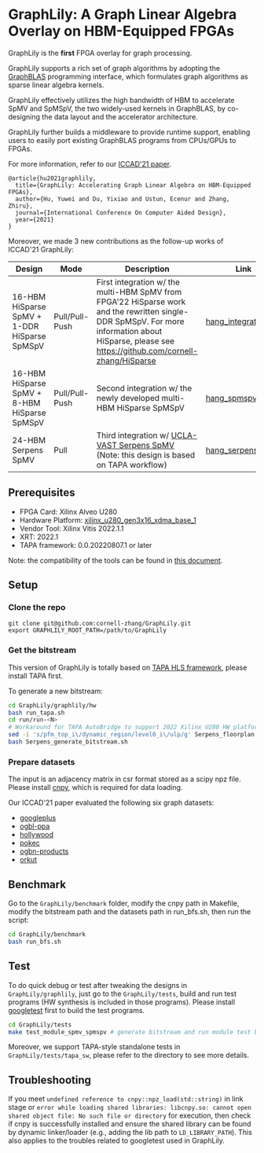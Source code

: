 GraphLily: A Graph Linear Algebra Overlay on HBM-Equipped FPGAs
===============================================================

GraphLily is the **first** FPGA overlay for graph processing.

GraphLily supports a rich set of graph algorithms by adopting the [GraphBLAS](https://graphblas.org/) programming interface, which formulates graph algorithms as sparse linear algebra kernels.

GraphLily effectively utilizes the high bandwidth of HBM to accelerate SpMV and SpMSpV, the two widely-used kernels in GraphBLAS, by co-designing the data layout and the accelerator architecture.

GraphLily further builds a middleware to provide runtime support, enabling users to easily port existing GraphBLAS programs from CPUs/GPUs to FPGAs.

For more information, refer to our [ICCAD'21 paper](https://www.csl.cornell.edu/~zhiruz/pdfs/graphlily-iccad2021.pdf).
```
@article{hu2021graphlily,
  title={GraphLily: Accelerating Graph Linear Algebra on HBM-Equipped FPGAs},
  author={Hu, Yuwei and Du, Yixiao and Ustun, Ecenur and Zhang, Zhiru},
  journal={International Conference On Computer Aided Design},
  year={2021}
}
```

Moreover, we made 3 new contributions as the follow-up works of ICCAD'21 GraphLily:

| Design | Mode | Description | Link |
|---|---|---|---|
| 16-HBM HiSparse SpMV + 1-DDR HiSparse SpMSpV | Pull/Pull-Push | First integration w/ the multi-HBM SpMV from FPGA'22 HiSparse work and the rewritten single-DDR SpMSpV. For more information about HiSparse, please see https://github.com/cornell-zhang/HiSparse | [hang_integration](https://github.com/cornell-zhang/GraphLily/tree/hang_integration) |
| 16-HBM HiSparse SpMV + 8-HBM HiSparse SpMSpV | Pull/Pull-Push | Second integration w/ the newly developed multi-HBM HiSparse SpMSpV | [hang_spmspv_hbm](https://github.com/cornell-zhang/GraphLily/tree/hang_spmspv_hbm) |
| 24-HBM Serpens SpMV | Pull | Third integration w/ [UCLA-VAST Serpens SpMV](https://github.com/UCLA-VAST/Serpens) (Note: this design is based on TAPA workflow) | [hang_serpens_spmv](https://github.com/cornell-zhang/GraphLily/tree/hang_serpens_spmv) |


## Prerequisites
- FPGA Card: Xilinx Alveo U280
- Hardware Platform: [xilinx_u280_gen3x16_xdma_base_1](https://docs.xilinx.com/r/en-US/ug1120-alveo-platforms/U280-Gen3x16-XDMA-base_1-Platform)
- Vendor Tool: Xilinx Vitis 2022.1.1
- XRT: 2022.1
- TAPA framework: 0.0.20220807.1 or later

Note: the compatibility of the tools can be found in [this document](https://docs.xilinx.com/r/en-US/ug1120-alveo-platforms/Alveo-Platforms).

## Setup

### Clone the repo
```
git clone git@github.com:cornell-zhang/GraphLily.git
export GRAPHLILY_ROOT_PATH=/path/to/GraphLily
```

### Get the bitstream
This version of GraphLily is totally based on [TAPA HLS framework](https://github.com/UCLA-VAST/tapa), please install TAPA first.

To generate a new bitstream:
```bash
cd GraphLily/graphlily/hw
bash run_tapa.sh
cd run/run-<N>
# Workaround for TAPA AutoBridge to support 2022 Xilinx U280 HW platform
sed -i 's/pfm_top_i\/dynamic_region/level0_i\/ulp/g' Serpens_floorplan.tcl
bash Serpens_generate_bitstream.sh
```

### Prepare datasets
The input is an adjacency matrix in csr format stored as a scipy npz file. Please install [cnpy](https://github.com/rogersce/cnpy), which is required for data loading.

Our ICCAD'21 paper evaluated the following six graph datasets:

- [googleplus](https://drive.google.com/file/d/1Wv9C7s0lK0KdrRPUsTqjlENvbMMKfykg/view?usp=sharing)
- [ogbl-ppa](https://drive.google.com/file/d/189Qp9h4BxXR8dAiQdmJWkW89y08eU5qR/view?usp=sharing)
- [hollywood](https://drive.google.com/file/d/1irBTVuYdJaMXQTUGQh7AerBjs784ykeO/view?usp=sharing)
- [pokec](https://drive.google.com/file/d/1UEwsIYgNWmm3ucBfatjg_lmG25oXWWI-/view?usp=sharing)
- [ogbn-products](https://drive.google.com/file/d/1yBJjW5aRpJt2if32gOWSmaYcI10KDQj0/view?usp=sharing)
- [orkut](https://drive.google.com/file/d/1Am0hPLhGNAwjYWt5nd_-XsIaKBiWcwqt/view?usp=sharing)

## Benchmark
Go to the `GraphLily/benchmark` folder, modify the cnpy path in Makefile, modify the bitstream path and the datasets path in run_bfs.sh, then run the script:
```bash
cd GraphLily/benchmark
bash run_bfs.sh
```

## Test
To do quick debug or test after tweaking the designs in `GraphLily/graphlily`, just go to the `GraphLily/tests`, build and run test programs (HW synthesis is included in those programs). Please install [googletest](https://github.com/google/googletest) first to build the test programs.
```bash
cd GraphLily/tests
make test_module_spmv_spmspv # generate bitstream and run module test by one command
```

Moreover, we support TAPA-style standalone tests in `GraphLily/tests/tapa_sw`, please refer to the directory to see more details.

## Troubleshooting

If you meet `undefined reference to cnpy::npz_load(std::string)` in link stage or `error while loading shared libraries: libcnpy.so: cannot open shared object file: No such file or directory` for execution, then check if cnpy is successfully installed and ensure the shared library can be found by dynamic linker/loader (e.g., adding the lib path to `LD_LIBRARY_PATH`). This also applies to the troubles related to googletest used in GraphLily.
